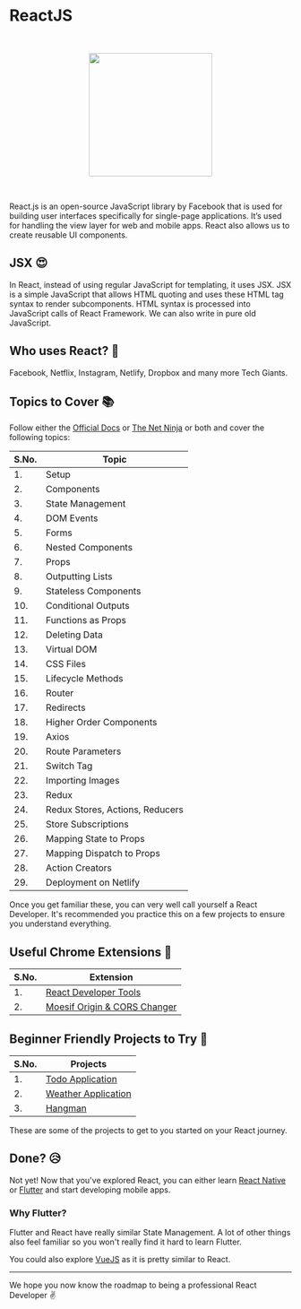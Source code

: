 # ReactJS
<br>
<p align="center"><img src="https://i.ibb.co/wswH7fR/React-JS.png" height="220"></p>
<br>

React.js is an open-source JavaScript library by Facebook that is used for building user interfaces specifically for single-page applications. It’s used for handling the view layer for web and mobile apps. React also allows us to create reusable UI components. 

## JSX :heart_eyes:

In React, instead of using regular JavaScript for templating, it uses JSX. JSX is a simple JavaScript that allows HTML quoting and uses these HTML tag syntax to render subcomponents. HTML syntax is processed into JavaScript calls of React Framework. We can also write in pure old JavaScript.

## Who uses React? :raising_hand:
Facebook, Netflix, Instagram, Netlify, Dropbox and many more Tech Giants.

## Topics to Cover :books:

Follow either the [Official Docs](https://reactjs.org/docs/getting-started.html) or [The Net Ninja](https://www.youtube.com/playlist?list=PL4cUxeGkcC9ij8CfkAY2RAGb-tmkNwQHG) or both and cover the following topics:

|S.No.|Topic|
|----|-----|
|1.|Setup|
|2.|Components|
|3.|State Management|
|4.|DOM Events|
|5.|Forms|
|6.|Nested Components|
|7.|Props|
|8.|Outputting Lists|
|9.|Stateless Components|
|10.|Conditional Outputs|
|11.|Functions as Props|
|12.|Deleting Data|
|13.|Virtual DOM|
|14.|CSS Files|
|15.|Lifecycle Methods|
|16.|Router|
|17.|Redirects|
|18.|Higher Order Components|
|19.|Axios|
|20.|Route Parameters|
|21.|Switch Tag|
|22.|Importing Images|
|23.|Redux|
|24.|Redux Stores, Actions, Reducers|
|25.|Store Subscriptions|
|26.|Mapping State to Props|
|27.|Mapping Dispatch to Props|
|28.|Action Creators|
|29.|Deployment on Netlify|

Once you get familiar these, you can very well call yourself a React Developer. It's recommended you practice this on a few projects to ensure you understand everything.

## Useful Chrome Extensions :muscle:
|S.No.|Extension|
|----|-----|
|1.|[React Developer Tools](https://chrome.google.com/webstore/detail/react-developer-tools/fmkadmapgofadopljbjfkapdkoienihi)|
|2.|[Moesif Origin & CORS Changer](https://chrome.google.com/webstore/detail/moesif-orign-cors-changer/digfbfaphojjndkpccljibejjbppifbc)

## Beginner Friendly Projects to Try :star_struck:
|S.No.|Projects|
|----|-----|
|1.|[Todo Application](https://developer.mozilla.org/en-US/docs/Learn/Tools_and_testing/Client-side_JavaScript_frameworks/React_todo_list_beginning)|
|2.|[Weather Application](https://rapidapi.com/blog/weather-app-react/)|
|3.|[Hangman](https://www.youtube.com/watch?v=jj0W8tYX_q8)|

These are some of the projects to get to you started on your React journey.

## Done? :disappointed_relieved:
Not yet! Now that you've explored React, you can either learn [React Native](./REACT-NATIVE.md) or [Flutter](./FLUTTER.md) and start developing mobile apps. 

### Why Flutter?
Flutter and React have really similar State Management. A lot of other things also feel familiar so you won't really find it hard to learn Flutter.

You could also explore [VueJS](./VUEJS.md) as it is pretty similar to React.

<hr>

We hope you now know the roadmap to being a professional React Developer :v: